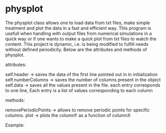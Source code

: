 # physplot

The physplot class allows one to load data from txt files, make simple treatment and plot the data in a fast and efficient way. This program is usefull when handling with output files from numerical simulations in a quick way or if one wants to make a quick plot from txt files to watch the content. This project is dynamic, i.e. is being modified to fulfill needs without defined periodicity. Below are the attributes and methods of physplot.

attributes:

self.header -> saves the data of the first line pointed out in in initialization
self.numberColumns -> saves the number of columns present in the object
self.data -> saves all the values present in the file. each entry corresponds to one line, Each entry is a list of values 
	corresponding to each column

methods:

removePeriodicPoints -> allows to remove periodic points for specific columns.
plot -> plots the columnY as a function of columnX


Example: